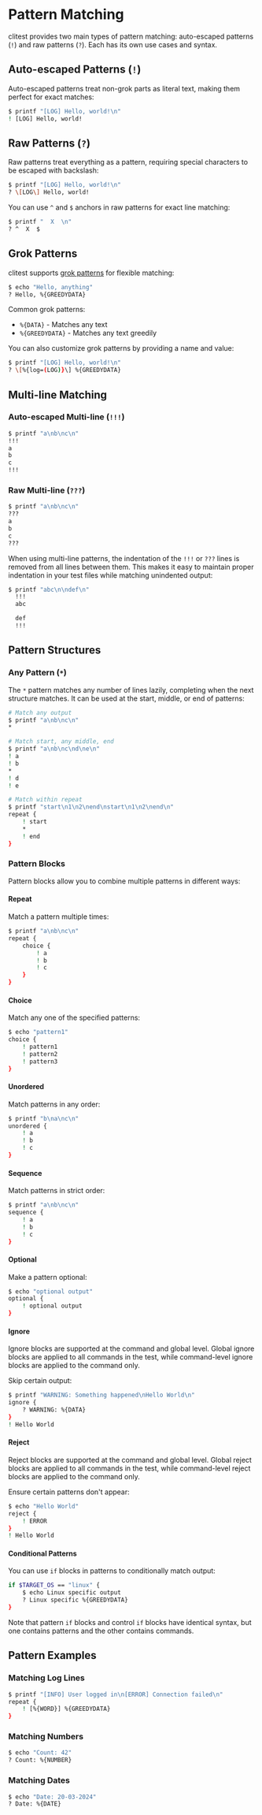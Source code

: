 # Pattern Matching

clitest provides two main types of pattern matching: auto-escaped patterns (`!`) and raw patterns (`?`). Each has its own use cases and syntax.

## Auto-escaped Patterns (`!`)

Auto-escaped patterns treat non-grok parts as literal text, making them perfect for exact matches:

```bash session
$ printf "[LOG] Hello, world!\n"
! [LOG] Hello, world!
```

## Raw Patterns (`?`)

Raw patterns treat everything as a pattern, requiring special characters to be escaped with backslash:

```bash session
$ printf "[LOG] Hello, world!\n"
? \[LOG\] Hello, world!
```

You can use `^` and `$` anchors in raw patterns for exact line matching:

```bash session
$ printf "  X  \n"
? ^  X  $
```

## Grok Patterns

clitest supports [grok patterns](https://www.ibm.com/docs/en/streamsets/6.x?topic=guide-grok-patterns) for flexible matching:

```bash session
$ echo "Hello, anything"
? Hello, %{GREEDYDATA}
```

Common grok patterns:
- `%{DATA}` - Matches any text
- `%{GREEDYDATA}` - Matches any text greedily

You can also customize grok patterns by providing a name and value:

```bash session
$ printf "[LOG] Hello, world!\n"
? \[%{log=(LOG)}\] %{GREEDYDATA}
```

## Multi-line Matching

### Auto-escaped Multi-line (`!!!`)

```bash session
$ printf "a\nb\nc\n"
!!!
a
b
c
!!!
```

### Raw Multi-line (`???`)

```bash session
$ printf "a\nb\nc\n"
???
a
b
c
???
```

When using multi-line patterns, the indentation of the `!!!` or `???` lines is removed from all lines between them. This makes it easy to maintain proper indentation in your test files while matching unindented output:

```bash session
$ printf "abc\n\ndef\n"
  !!!
  abc

  def
  !!!
```

## Pattern Structures

### Any Pattern (`*`)

The `*` pattern matches any number of lines lazily, completing when the next structure matches. It can be used at the start, middle, or end of patterns:

```bash session
# Match any output
$ printf "a\nb\nc\n"
*

# Match start, any middle, end
$ printf "a\nb\nc\nd\ne\n"
! a
! b
*
! d
! e

# Match within repeat
$ printf "start\n1\n2\nend\nstart\n1\n2\nend\n"
repeat {
    ! start
    *
    ! end
}
```

### Pattern Blocks

Pattern blocks allow you to combine multiple patterns in different ways:

#### Repeat

Match a pattern multiple times:

```bash session
$ printf "a\nb\nc\n"
repeat {
    choice {
        ! a
        ! b
        ! c
    }
}
```

#### Choice

Match any one of the specified patterns:

```bash session
$ echo "pattern1"
choice {
    ! pattern1
    ! pattern2
    ! pattern3
}
```

#### Unordered

Match patterns in any order:

```bash session
$ printf "b\na\nc\n"
unordered {
    ! a
    ! b
    ! c
}
```

#### Sequence

Match patterns in strict order:

```bash session
$ printf "a\nb\nc\n"
sequence {
    ! a
    ! b
    ! c
}
```

#### Optional

Make a pattern optional:

```bash session
$ echo "optional output"
optional {
    ! optional output
}
```

#### Ignore

Ignore blocks are supported at the command and global level. Global ignore blocks are applied to all commands in the test, while command-level ignore blocks are applied to the command only.

Skip certain output:

```bash session
$ printf "WARNING: Something happened\nHello World\n"
ignore {
    ? WARNING: %{DATA}
}
! Hello World
```

#### Reject

Reject blocks are supported at the command and global level. Global reject blocks are applied to all commands in the test, while command-level reject blocks are applied to the command only.

Ensure certain patterns don't appear:

```bash session
$ echo "Hello World"
reject {
    ! ERROR
}
! Hello World
```

#### Conditional Patterns

You can use `if` blocks in patterns to conditionally match output:

```bash session
if $TARGET_OS == "linux" {
    $ echo Linux specific output
    ? Linux specific %{GREEDYDATA}
}
```

Note that pattern `if` blocks and control `if` blocks have identical syntax, but one contains patterns and the other contains commands.

## Pattern Examples

### Matching Log Lines

```bash session
$ printf "[INFO] User logged in\n[ERROR] Connection failed\n"
repeat {
    ! [%{WORD}] %{GREEDYDATA}
}
```

### Matching Numbers

```bash session
$ echo "Count: 42"
? Count: %{NUMBER}
```

### Matching Dates

```bash session
$ echo "Date: 20-03-2024"
? Date: %{DATE}
``` 
